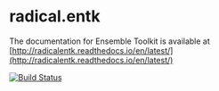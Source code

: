 # radical.entk

The documentation for Ensemble Toolkit is available at 
[http://radicalentk.readthedocs.io/en/latest/](http://radicalentk.readthedocs.io/en/latest/)


[![Build Status](https://travis-ci.org/radical-cybertools/radical.entk.svg?branch=feature/gpu)](https://travis-ci.org/radical-cybertools/radical.entk.svg?branch=feature/gpu)
